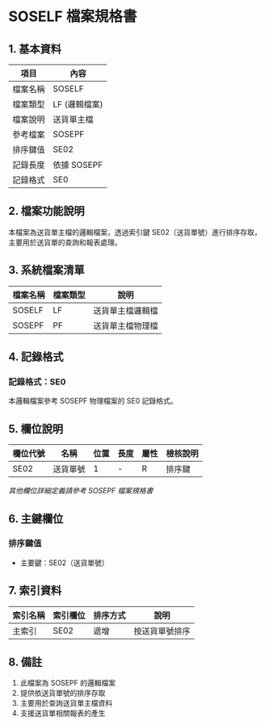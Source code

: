 # SOSELF 檔案規格書

## 1. 基本資料

| 項目 | 內容 |
|------|------|
| 檔案名稱 | SOSELF |
| 檔案類型 | LF (邏輯檔案) |
| 檔案說明 | 送貨單主檔 |
| 參考檔案 | SOSEPF |
| 排序鍵值 | SE02 |
| 記錄長度 | 依據 SOSEPF |
| 記錄格式 | SE0 |

## 2. 檔案功能說明

本檔案為送貨單主檔的邏輯檔案，透過索引鍵 SE02（送貨單號）進行排序存取，主要用於送貨單的查詢和報表處理。

## 3. 系統檔案清單

| 檔案名稱 | 檔案類型 | 說明 |
|----------|----------|------|
| SOSELF | LF | 送貨單主檔邏輯檔 |
| SOSEPF | PF | 送貨單主檔物理檔 |

## 4. 記錄格式

### 記錄格式：SE0

本邏輯檔案參考 SOSEPF 物理檔案的 SE0 記錄格式。

## 5. 欄位說明

| 欄位代號 | 名稱 | 位置 | 長度 | 屬性 | 檢核說明 |
|----------|------|------|------|------|----------|
| SE02 | 送貨單號 | 1 | - | R | 排序鍵 |

*其他欄位詳細定義請參考 SOSEPF 檔案規格書*

## 6. 主鍵欄位

### 排序鍵值
- 主要鍵：SE02（送貨單號）

## 7. 索引資料

| 索引名稱 | 索引欄位 | 排序方式 | 說明 |
|----------|----------|----------|------|
| 主索引 | SE02 | 遞增 | 按送貨單號排序 |

## 8. 備註

1. 此檔案為 SOSEPF 的邏輯檔案
2. 提供依送貨單號的排序存取
3. 主要用於查詢送貨單主檔資料
4. 支援送貨單相關報表的產生 
